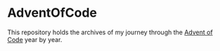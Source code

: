 # AdventOfCode
This repository holds the archives of my journey through the [Advent of Code](https://adventofcode.com) year by year.

